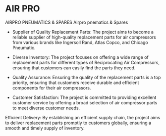 
# AIR PRO
AIRPRO PNEUMATICS & SPARES
Airpro pnematics & Spares
- Supplier of Quality Replacement Parts: The project aims to become a reliable supplier of high-quality replacement parts for air compressors from various brands like Ingersoll Rand, Atlas Copco, and Chicago Pneumatic.

- Diverse Inventory: The project focuses on offering a wide range of replacement parts for different types of Reciprocating Air Compressors, ensuring that customers can easily find the parts they need.

- Quality Assurance: Ensuring the quality of the replacement parts is a top priority, ensuring that customers receive durable and efficient components for their air compressors.

- Customer Satisfaction: The project is committed to providing excellent customer service by offering a broad selection of air compressor parts to meet diverse customer needs.

Efficient Delivery: By establishing an efficient supply chain, the project aims to deliver replacement parts promptly to customers globally, ensuring a smooth and timely supply of inventory. 




<!-- 
Benefits for Users and the Project's Main Motive
Access to Quality Parts: Users can benefit from having convenient access to high-quality replacement parts for their air compressors, ensuring the longevity and efficiency of their equipment.

Wide Range of Options: By providing a diverse inventory of replacement parts, users have the flexibility to choose from a range of components, enabling them to find the specific parts they need for their air compressors.

Cost-Effective Maintenance: The availability of aftermarket replacement parts allows users to save on maintenance and repair costs without compromising on quality, making the project's offerings cost-effective for users.

Global Reach: The project's global supplier status ensures that users from various regions can access the required replacement parts, mitigating the challenges of sourcing specific components for air compressors.

Reliable Service: The project's commitment to quality assurance and efficient delivery aims to provide users with reliable and prompt service, enhancing their overall experience with purchasing and using replacement parts for air compressors.

The main motive of the project for users is to provide a one-stop solution for their air compressor replacement parts needs, offering assurance of quality, cost-effectiveness, and accessibility on a global scale. 


